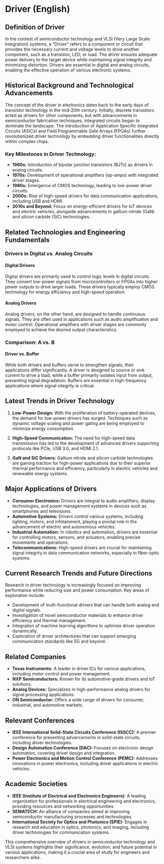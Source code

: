 # Driver (English)

## Definition of Driver

In the context of semiconductor technology and VLSI (Very Large Scale Integration) systems, a "Driver" refers to a component or circuit that provides the necessary current and voltage levels to drive another component, such as a transistor, LED, or load. The driver ensures adequate power delivery to the target device while maintaining signal integrity and minimizing distortion. Drivers are essential in digital and analog circuits, enabling the effective operation of various electronic systems.

## Historical Background and Technological Advancements

The concept of the driver in electronics dates back to the early days of transistor technology in the mid-20th century. Initially, discrete transistors acted as drivers for other components, but with advancements in semiconductor fabrication techniques, integrated circuits began to dominate the landscape. The introduction of Application Specific Integrated Circuits (ASICs) and Field Programmable Gate Arrays (FPGAs) further revolutionized driver technology by embedding driver functionalities directly within complex chips.

### Key Milestones in Driver Technology:

- **1960s:** Introduction of bipolar junction transistors (BJTs) as drivers in analog circuits.
- **1970s:** Development of operational amplifiers (op-amps) with integrated driver stages.
- **1980s:** Emergence of CMOS technology, leading to low-power driver circuits.
- **2000s:** Rise of high-speed drivers for data communication applications, including USB and HDMI.
- **2010s and Beyond:** Focus on energy-efficient drivers for IoT devices and electric vehicles, alongside advancements in gallium nitride (GaN) and silicon carbide (SiC) technologies.

## Related Technologies and Engineering Fundamentals

### Drivers in Digital vs. Analog Circuits

#### Digital Drivers

Digital drivers are primarily used to control logic levels in digital circuits. They convert low-power signals from microcontrollers or FPGAs into higher power outputs to drive larger loads. These drivers typically employ CMOS technology for energy efficiency and high-speed operation.

#### Analog Drivers

Analog drivers, on the other hand, are designed to handle continuous signals. They are often used in applications such as audio amplification and motor control. Operational amplifiers with driver stages are commonly employed to achieve the desired output characteristics.

### Comparison: A vs. B

#### Driver vs. Buffer

While both drivers and buffers serve to strengthen signals, their applications differ significantly. A driver is designed to source or sink current to drive a load, while a buffer primarily isolates input from output, preventing signal degradation. Buffers are essential in high-frequency applications where signal integrity is critical.

## Latest Trends in Driver Technology

1. **Low-Power Design:** With the proliferation of battery-operated devices, the demand for low-power drivers has surged. Techniques such as dynamic voltage scaling and power gating are being employed to minimize energy consumption.

2. **High-Speed Communication:** The need for high-speed data transmission has led to the development of advanced drivers supporting protocols like PCIe, USB 3.0, and HDMI 2.1.

3. **GaN and SiC Drivers:** Gallium nitride and silicon carbide technologies are gaining traction for high-power applications due to their superior thermal performance and efficiency, particularly in electric vehicles and renewable energy systems.

## Major Applications of Drivers

- **Consumer Electronics:** Drivers are integral to audio amplifiers, display technologies, and power management systems in devices such as smartphones and televisions.
- **Automotive Systems:** Drivers control various systems, including lighting, motors, and infotainment, playing a pivotal role in the advancement of electric and autonomous vehicles.
- **Industrial Automation:** In robotics and automation, drivers are essential for controlling motors, sensors, and actuators, enabling precise movements and operations.
- **Telecommunications:** High-speed drivers are crucial for maintaining signal integrity in data communication networks, especially in fiber-optic systems.

## Current Research Trends and Future Directions

Research in driver technology is increasingly focused on improving performance while reducing size and power consumption. Key areas of exploration include:

- Development of multi-functional drivers that can handle both analog and digital signals.
- Investigation of novel semiconductor materials to enhance driver efficiency and thermal management.
- Integration of machine learning algorithms to optimize driver operation dynamically.
- Exploration of driver architectures that can support emerging communication standards like 5G and beyond.

## Related Companies

- **Texas Instruments:** A leader in driver ICs for various applications, including motor control and power management.
- **NXP Semiconductors:** Known for its automotive-grade drivers and IoT solutions.
- **Analog Devices:** Specializes in high-performance analog drivers for signal processing applications.
- **ON Semiconductor:** Offers a wide range of drivers for consumer, industrial, and automotive markets.

## Relevant Conferences

- **IEEE International Solid-State Circuits Conference (ISSCC):** A premier conference for presenting advancements in solid-state circuits, including driver technologies.
- **Design Automation Conference (DAC):** Focuses on electronic design automation, covering driver design and integration.
- **Power Electronics and Motion Control Conference (PEMC):** Addresses innovations in power electronics, including driver applications in electric vehicles.

## Academic Societies

- **IEEE (Institute of Electrical and Electronics Engineers):** A leading organization for professionals in electrical engineering and electronics, providing resources and networking opportunities.
- **SEMATECH:** An alliance of companies aimed at improving semiconductor manufacturing processes and technologies.
- **International Society for Optics and Photonics (SPIE):** Engages in research and education in optics, photonics, and imaging, including driver technologies for communication systems.

This comprehensive overview of drivers in semiconductor technology and VLSI systems highlights their significance, evolution, and future potential in various applications, making it a crucial area of study for engineers and researchers alike.
